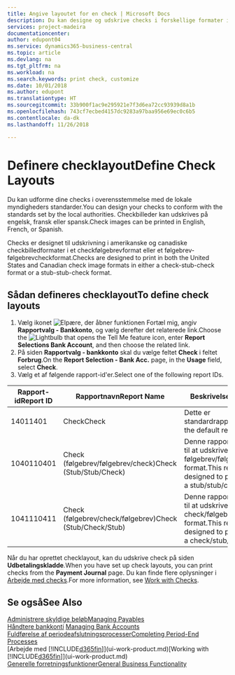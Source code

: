 ```yaml
---
title: Angive layoutet for en check | Microsoft Docs
description: Du kan designe og udskrive checks i forskellige formater i overensstemmelse med standarderne.
services: project-madeira
documentationcenter: 
author: edupont04
ms.service: dynamics365-business-central
ms.topic: article
ms.devlang: na
ms.tgt_pltfrm: na
ms.workload: na
ms.search.keywords: print check, customize
ms.date: 10/01/2018
ms.author: edupont
ms.translationtype: HT
ms.sourcegitcommit: 33b900f1ac9e295921e7f3d6ea72cc93939d8a1b
ms.openlocfilehash: 743cf7ecbed4157dc9283a97baa956e69ec0c6b5
ms.contentlocale: da-dk
ms.lasthandoff: 11/26/2018

---
```

# <a name="define-check-layouts"></a><span data-ttu-id="eefe6-103">Definere checklayout</span><span class="sxs-lookup"><span data-stu-id="eefe6-103">Define Check Layouts</span></span>
<span data-ttu-id="eefe6-104">Du kan udforme dine checks i overensstemmelse med de lokale myndigheders standarder.</span><span class="sxs-lookup"><span data-stu-id="eefe6-104">You can design your checks to conform with the standards set by the local authorities.</span></span> <span data-ttu-id="eefe6-105">Checkbilleder kan udskrives på engelsk, fransk eller spansk.</span><span class="sxs-lookup"><span data-stu-id="eefe6-105">Check images can be printed in English, French, or Spanish.</span></span>

<span data-ttu-id="eefe6-106">Checks er designet til udskrivning i amerikanske og canadiske checkbilledformater i et checkfølgebrevformat eller et følgebrev-følgebrevcheckformat.</span><span class="sxs-lookup"><span data-stu-id="eefe6-106">Checks are designed to print in both the United States and Canadian check image formats in either a check-stub-check format or a stub-stub-check format.</span></span>

## <a name="to-define-check-layouts"></a><span data-ttu-id="eefe6-107">Sådan defineres checklayout</span><span class="sxs-lookup"><span data-stu-id="eefe6-107">To define check layouts</span></span>
1. <span data-ttu-id="eefe6-108">Vælg ikonet ![Elpære, der åbner funktionen Fortæl mig](media/ui-search/search_small.png "Fortæl mig, hvad du vil foretage dig"), angiv **Rapportvalg - Bankkonto**, og vælg derefter det relaterede link.</span><span class="sxs-lookup"><span data-stu-id="eefe6-108">Choose the ![Lightbulb that opens the Tell Me feature](media/ui-search/search_small.png "Tell me what you want to do") icon, enter **Report Selections Bank Account**, and then choose the related link.</span></span>
2. <span data-ttu-id="eefe6-109">På siden **Rapportvalg - bankkonto** skal du vælge feltet **Check** i feltet **Forbrug**.</span><span class="sxs-lookup"><span data-stu-id="eefe6-109">On the **Report Selection - Bank Acc.** page, in the **Usage** field, select **Check**.</span></span>
3. <span data-ttu-id="eefe6-110">Vælg et af følgende rapport-id'er.</span><span class="sxs-lookup"><span data-stu-id="eefe6-110">Select one of the following report IDs.</span></span>

| <span data-ttu-id="eefe6-111">Rapport-id</span><span class="sxs-lookup"><span data-stu-id="eefe6-111">Report ID</span></span> | <span data-ttu-id="eefe6-112">Rapportnavn</span><span class="sxs-lookup"><span data-stu-id="eefe6-112">Report Name</span></span> | <span data-ttu-id="eefe6-113">Beskrivelse</span><span class="sxs-lookup"><span data-stu-id="eefe6-113">Description</span></span> |
| --- | --- | --- |
| <span data-ttu-id="eefe6-114">1401</span><span class="sxs-lookup"><span data-stu-id="eefe6-114">1401</span></span> |<span data-ttu-id="eefe6-115">Check</span><span class="sxs-lookup"><span data-stu-id="eefe6-115">Check</span></span> |<span data-ttu-id="eefe6-116">Dette er standardrapporten.</span><span class="sxs-lookup"><span data-stu-id="eefe6-116">This is the default report.</span></span> |
| <span data-ttu-id="eefe6-117">10401</span><span class="sxs-lookup"><span data-stu-id="eefe6-117">10401</span></span> |<span data-ttu-id="eefe6-118">Check (følgebrev/følgebrev/check)</span><span class="sxs-lookup"><span data-stu-id="eefe6-118">Check (Stub/Stub/Check)</span></span> |<span data-ttu-id="eefe6-119">Denne rapport er designet til at udskrive check i et følgebrev/følgebrev/check-format.</span><span class="sxs-lookup"><span data-stu-id="eefe6-119">This report is designed to print checks in a stub/stub/check format.</span></span> |
| <span data-ttu-id="eefe6-120">10411</span><span class="sxs-lookup"><span data-stu-id="eefe6-120">10411</span></span> |<span data-ttu-id="eefe6-121">Check (følgebrev/check/følgebrev)</span><span class="sxs-lookup"><span data-stu-id="eefe6-121">Check (Stub/Check/Stub)</span></span> |<span data-ttu-id="eefe6-122">Denne rapport er designet til at udskrive check i et check/følgebrev/check-format.</span><span class="sxs-lookup"><span data-stu-id="eefe6-122">This report is designed to print checks in a check/stub/check format.</span></span> |

<span data-ttu-id="eefe6-123">Når du har oprettet checklayout, kan du udskrive check på siden **Udbetalingskladde**.</span><span class="sxs-lookup"><span data-stu-id="eefe6-123">When you have set up check layouts, you can print checks from the **Payment Journal** page.</span></span> <span data-ttu-id="eefe6-124">Du kan finde flere oplysninger i [Arbejde med checks](payables-how-work-checks.md).</span><span class="sxs-lookup"><span data-stu-id="eefe6-124">For more information, see [Work with Checks](payables-how-work-checks.md).</span></span>

## <a name="see-also"></a><span data-ttu-id="eefe6-125">Se også</span><span class="sxs-lookup"><span data-stu-id="eefe6-125">See Also</span></span>
[<span data-ttu-id="eefe6-126">Administrere skyldige beløb</span><span class="sxs-lookup"><span data-stu-id="eefe6-126">Managing Payables</span></span>](payables-manage-payables.md)  
<span data-ttu-id="eefe6-127">[Håndtere bankkonti](bank-manage-bank-accounts.md) </span><span class="sxs-lookup"><span data-stu-id="eefe6-127">[Managing Bank Accounts](bank-manage-bank-accounts.md) </span></span>  
[<span data-ttu-id="eefe6-128">Fuldførelse af periodeafslutningsprocesser</span><span class="sxs-lookup"><span data-stu-id="eefe6-128">Completing Period-End Processes</span></span>](year-how-complete-period-end-processes.md)  
<span data-ttu-id="eefe6-129">[Arbejde med [!INCLUDE[d365fin](includes/d365fin_md.md)]](ui-work-product.md)</span><span class="sxs-lookup"><span data-stu-id="eefe6-129">[Working with [!INCLUDE[d365fin](includes/d365fin_md.md)]](ui-work-product.md)</span></span>  
[<span data-ttu-id="eefe6-130">Generelle forretningsfunktioner</span><span class="sxs-lookup"><span data-stu-id="eefe6-130">General Business Functionality</span></span>](ui-across-business-areas.md)

